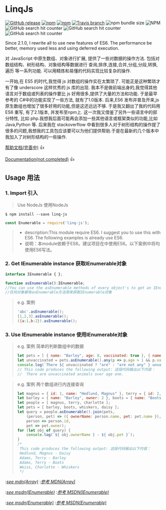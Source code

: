 # LinqJs

[![GitHub release](https://img.shields.io/github/release/wm123450405/linqjs.svg)](https://github.com/wm123450405/linqjs)
[![npm](https://img.shields.io/npm/v/linq-js.svg)](https://www.npmjs.com/package/linq-js)
[![npm](https://img.shields.io/npm/dm/linq-js.svg)](https://www.npmjs.com/package/linq-js)
[![Travis branch](https://img.shields.io/travis/wm123450405/linqjs.svg)](https://travis-ci.com/wm123450405/linqjs)
![npm bundle size](https://img.shields.io/bundlephobia/min/linq-js)
![NPM](https://img.shields.io/npm/l/linq-js)
![GitHub search hit counter](https://img.shields.io/github/search/wm123450405/linqjs/array)
![GitHub search hit counter](https://img.shields.io/github/search/wm123450405/linqjs/tree)
![GitHub search hit counter](https://img.shields.io/github/search/wm123450405/linqjs/enumerable)

Since 2.1.0, I rewrite all to use new features of ES6. The performance be better, memory used less and using deferred execution.

对 JavaScript 中原生数组、对象进行扩展, 提供了一些对数据的操作方法.
包括对数组结构、树形结构、对象结构等数据进行 查询,排序,连接,合并,分组,分段,转换,遍历 等一系列功能.
可以用精炼和易懂的代码实现比较复杂的操作.

一开始,在 ES5 的时代,我觉得 js 对数组的操作实在太繁琐了. 可能正是这种繁琐才有了像 underscore 这样优秀的 js 库的出现.
我本不是做前端出身的,我觉得其他语言对于数组或列表的操作要比 js 好用很多,提供了大量的方法和功能. 于是最早参考的 C#中的功能实现了一些方法, 就有了1.0版本.
后来,ES6 发布并普及开来,js 原生数组也增加了很多好用的功能,但是这还远远不够.
于是我又翻出了我的代码用 ES6 重写, 有了2.1版本, 并发布至npm上. 这一次我又借鉴了另外一些语言中的部分特性, 比如 php.我想我后面可能再会添加一些其他语言或框架类似的功能,比如 Java,Python 等.
后来我在 stackoverflow 中看到很多人对于树形结构的操作提了很多的问题,我想我的工具包应该要可以为他们提供帮助.于是在最新的几个版本中我加入了对树形结构的一些操作.


[帮助文档(完善中)](https://wm123450405.gitee.io/linqjs/#/zh-cn) :+1:

[Documentation(not completed)](http://wm123450405.github.io/linqjs/#/en-us) :+1:

## Usage 用法

### 1. Import 引入

> Use NodeJs 使用NodeJs
```
$ npm install --save linq-js
```
```javascript
const Enumerable = require('linq-js');
```
> * description:This module require ES6. I suggest you to use this with ES6. The following examples is already use ES6.
> * 说明：本module依赖于ES6。建议项目在中使用ES6。以下案例中将均使用ES6写法。

### 2. Get IEnumerable instance 获取IEnumerable对象

```typescript
interface IEnumerable { };

function asEnumerable():IEnumerable;
//You can use the asEnumerable methods of every object's to get an IEnumerable object;
//任何对象都有asEnumerable方法用来获取IEnumerable对象
```

> e.g. 案例
> ```javascript
> 'abc'.asEnumerable();
> [1,2,3].asEnumerable();
> ({a:1,b:2}).asEnumerable();
> ```

### 3. Use IEnumerable instance 使用IEnumerable对象

> e.g. 案例 简单的判断数组中的数据
> ```javascript
> let pets = [ { name: "Barley", age: 8, vaccinated: true }, { name: "Boots", age: 4, vaccinated: false }, { name: "Whiskers", age: 1, vaccinated: false } ];
> let unvaccinated = pets.asEnumerable().any(p => p.age > 1 && p.vaccinated === false);
> console.log(`There ${ unvaccinated ? "are" : "are not any" } unvaccinated animals over age one.`);
> // This code produces the following output: 这段代码输出以下内容：
> //  There are unvaccinated animals over age one.
> ```

> e.g. 案例 两个数组进行内连接查询
> ```javascript
> let magnus = { id: 1, name: "Hedlund, Magnus" }, terry = { id: 2, name: "Adams, Terry" }, charlotte = { id: 3, name: "Weiss, Charlotte" };
> let barley = { name: "Barley", owner: 2 }, boots = { name: "Boots", owner: 2 }, whiskers = { name: "Whiskers", owner: 3 }, daisy = { name: "Daisy", owner: 1 };
> let people = [ magnus, terry, charlotte ];
> let pets = [ barley, boots, whiskers, daisy ];
> let query = people.asEnumerable().join(pets,
>     (person, pet) => ({ ownerName: person.name, pet: pet.name }),
>     person => person.id,
>     pet => pet.owner);
> for (let obj of query) {
>     console.log(`${ obj.ownerName } - ${ obj.pet }`);
> }
> /*
>  This code produces the following output: 这段代码输出以下内容：
>  Hedlund, Magnus - Daisy
>  Adams, Terry - Barley
>  Adams, Terry - Boots
>  Weiss, Charlotte - Whiskers
>  */
> ```

:*[see mdn(Array)](https://developer.mozilla.org/en-US/docs/Web/JavaScript/Reference/Global_Objects/Array)*
:*[参考 MDN(Array)](https://developer.mozilla.org/zh-CN/docs/Web/JavaScript/Reference/Global_Objects/Array)*

:*[see msdn(IEnumerable<T>)](https://msdn.microsoft.com/en-us/library/ckzcawb8(v=vs.110).aspx)*
:*[参考 MSDN(IEnumerable<T>)](https://msdn.microsoft.com/zh-cn/library/ckzcawb8(v=vs.110).aspx)*

:*[see msdn(Enumerable)](https://msdn.microsoft.com/en-us/library/system.linq.enumerable_methods(v=vs.110).aspx)*
:*[参考 MSDN(Enumerable)](https://msdn.microsoft.com/zh-cn/library/system.linq.enumerable_methods(v=vs.110).aspx)*
